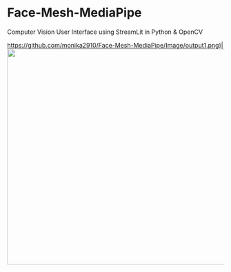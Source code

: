 # Face-Mesh-MediaPipe

 Computer Vision User Interface using StreamLit in Python & OpenCV
 
 https://github.com/monika2910/Face-Mesh-MediaPipe/Image/output1.png)| <img src="https://github.com/monika2910//Face-Mesh-MediaPipe/main/Image/output1.png" width="600" height="500" />
